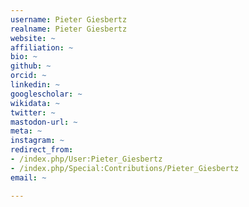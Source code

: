 ```yaml
---
username: Pieter Giesbertz
realname: Pieter Giesbertz
website: ~
affiliation: ~
bio: ~
github: ~
orcid: ~
linkedin: ~
googlescholar: ~
wikidata: ~
twitter: ~
mastodon-url: ~
meta: ~
instagram: ~
redirect_from:
- /index.php/User:Pieter_Giesbertz
- /index.php/Special:Contributions/Pieter_Giesbertz
email: ~

---
```


